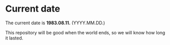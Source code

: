 # Current date

The current date is **1983.08.11.** (YYYY.MM.DD.)

This repository will be good when the world ends, so we will know how long it lasted.